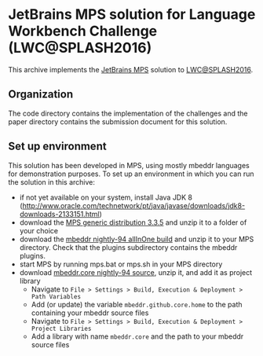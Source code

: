 JetBrains MPS solution for Language Workbench Challenge (LWC@SPLASH2016)
========================================================================

This archive implements the [JetBrains MPS](https://www.jetbrains.com/mps/) solution to [LWC@SPLASH2016](http://2016.splashcon.org/track/lwc2016).

Organization
------------
The code directory contains the implementation of the challenges and the paper directory contains the submission document for this solution.

Set up environment
------------------
This solution has been developed in MPS, using mostly mbeddr languages for demonstration purposes.
To set up an environment in which you can run the solution in this archive:
 * if not yet available on your system, install Java JDK 8 (http://www.oracle.com/technetwork/pt/java/javase/downloads/jdk8-downloads-2133151.html)
 * download the [MPS generic distribution 3.3.5](http://download.jetbrains.com/mps/33/MPS-3.3.5.zip) and unzip it to a folder of your choice
 * download the [mbeddr nightly-94 allInOne build](https://github.com/mbeddr/mbeddr.core/releases/download/nightly-94/com.mbeddr.allInOne.zip) and unzip it to your MPS directory. Check that the plugins subdirectory contains the mbeddr plugins.
 * start MPS by running mps.bat or mps.sh in your MPS directory
 * download [mbeddr.core nightly-94 source](https://github.com/mbeddr/mbeddr.core/archive/nightly-94.zip), unzip it, and add it as project library
   * Navigate to `File > Settings > Build, Execution & Deployment > Path Variables`
   * Add (or update) the variable `mbeddr.github.core.home` to the path containing your mbeddr source files
   * Navigate to `File > Settings > Build, Execution & Deployment > Project Libraries`
   * Add a library with name `mbeddr.core` and the path to your mbeddr source files
